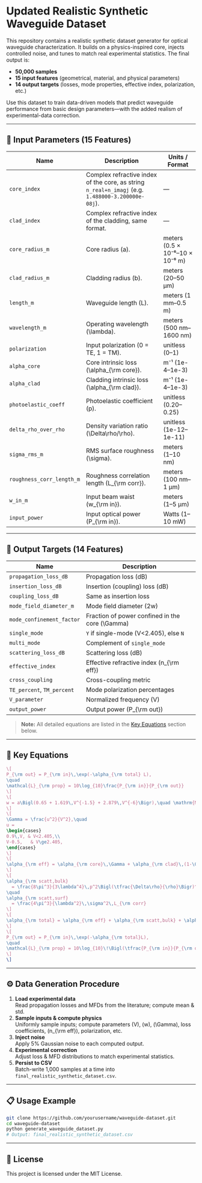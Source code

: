 # Updated Realistic Synthetic Waveguide Dataset

This repository contains a realistic synthetic dataset generator for optical waveguide characterization. It builds on a physics-inspired core, injects controlled noise, and tunes to match real experimental statistics. The final output is:

- **50,000 samples**  
- **15 input features** (geometrical, material, and physical parameters)  
- **14 output targets** (losses, mode properties, effective index, polarization, etc.)  

Use this dataset to train data-driven models that predict waveguide performance from basic design parameters—with the added realism of experimental-data correction.

---

## 📂 Input Parameters (15 Features)

| Name                             | Description                                                                                       | Units / Format                       |
|----------------------------------|---------------------------------------------------------------------------------------------------|--------------------------------------|
| `core_index`                     | Complex refractive index of the core, as string `n_real+n_imagj` (e.g. `1.488000-3.200000e-08j`). | —                                    |
| `clad_index`                     | Complex refractive index of the cladding, same format.                                            | —                                    |
| `core_radius_m`                  | Core radius \(a\).                                                                                | meters (0.5 × 10⁻⁶–10 × 10⁻⁶ m)       |
| `clad_radius_m`                  | Cladding radius \(b\).                                                                            | meters (20–50 µm)                    |
| `length_m`                       | Waveguide length \(L\).                                                                           | meters (1 mm–0.5 m)                  |
| `wavelength_m`                   | Operating wavelength \(\lambda\).                                                                 | meters (500 nm–1600 nm)              |
| `polarization`                   | Input polarization (0 = TE, 1 = TM).                                                              | unitless (0–1)                       |
| `alpha_core`                     | Core intrinsic loss \(\alpha_{\rm core}\).                                                        | m⁻¹ (1e-4–1e-3)                      |
| `alpha_clad`                     | Cladding intrinsic loss \(\alpha_{\rm clad}\).                                                    | m⁻¹ (1e-4–1e-3)                      |
| `photoelastic_coeff`             | Photoelastic coefficient \(p\).                                                                   | unitless (0.20–0.25)                 |
| `delta_rho_over_rho`             | Density variation ratio \(\Delta\rho/\rho\).                                                      | unitless (1e-12–1e-11)               |
| `sigma_rms_m`                    | RMS surface roughness \(\sigma\).                                                                 | meters (1–10 nm)                     |
| `roughness_corr_length_m`        | Roughness correlation length \(L_{\rm corr}\).                                                    | meters (100 nm–1 µm)                 |
| `w_in_m`                         | Input beam waist \(w_{\rm in}\).                                                                  | meters (1–5 µm)                      |
| `input_power`                    | Input optical power \(P_{\rm in}\).                                                               | Watts (1–10 mW)                      |

---

## 🌟 Output Targets (14 Features)

| Name                            | Description                                                        |
|---------------------------------|--------------------------------------------------------------------|
| `propagation_loss_dB`           | Propagation loss (dB)                                              |
| `insertion_loss_dB`             | Insertion (coupling) loss (dB)                                     |
| `coupling_loss_dB`              | Same as insertion loss                                             |
| `mode_field_diameter_m`         | Mode field diameter \(2w\)                                         |
| `mode_confinement_factor`       | Fraction of power confined in the core \(\Gamma\)                 |
| `single_mode`                   | `Y` if single-mode (V<2.405), else `N`                            |
| `multi_mode`                    | Complement of `single_mode`                                        |
| `scattering_loss_dB`            | Scattering loss (dB)                                              |
| `effective_index`               | Effective refractive index \(n_{\rm eff}\)                        |
| `cross_coupling`                | Cross-coupling metric                                             |
| `TE_percent`, `TM_percent`      | Mode polarization percentages                                     |
| `V_parameter`                   | Normalized frequency \(V\)                                        |
| `output_power`                  | Output power \(P_{\rm out}\)                                      |

> **Note:** All detailed equations are listed in the [Key Equations](#key-equations) section below.

---

## 🧮 Key Equations

```latex
\[
P_{\rm out} = P_{\rm in}\,\exp(-\alpha_{\rm total} L),
\quad
\mathcal{L}_{\rm prop} = 10\log_{10}\frac{P_{\rm in}}{P_{\rm out}}
\]
\[
w = a\Bigl(0.65 + 1.619\,V^{-1.5} + 2.879\,V^{-6}\Bigr),\quad \mathrm{MFD}=2w
\]
\[
\Gamma = \frac{u^2}{V^2},\quad
u = 
\begin{cases}
0.9\,V, & V<2.405,\\
V-0.5,   & V\ge2.405,
\end{cases}
\]
\[
\alpha_{\rm eff} = \alpha_{\rm core}\,\Gamma + \alpha_{\rm clad}\,(1-\Gamma)
\]
\[
\alpha_{\rm scatt,bulk}
  = \frac{8\pi^3}{3\lambda^4}\,p^2\Bigl(\tfrac{\Delta\rho}{\rho}\Bigr)^2\Gamma,
\quad
\alpha_{\rm scatt,surf}
  = \frac{4\pi^3}{\lambda^2}\,\sigma^2\,L_{\rm corr}
\]
\[
\alpha_{\rm total} = \alpha_{\rm eff} + \alpha_{\rm scatt,bulk} + \alpha_{\rm scatt,surf}
\]
\[
P_{\rm out} = P_{\rm in}\,\exp(-\alpha_{\rm total}L),
\quad
\mathcal{L}_{\rm prop} = 10\log_{10}\!\Bigl(\tfrac{P_{\rm in}}{P_{\rm out}}\Bigr)
\]
\]
```

---

## ⚙️ Data Generation Procedure

1. **Load experimental data**  
   Read propagation losses and MFDs from the literature; compute mean & std.  
2. **Sample inputs & compute physics**  
   Uniformly sample inputs; compute parameters \(V\), \(w\), \(\Gamma\), loss coefficients, \(n_{\rm eff}\), polarization, etc.  
3. **Inject noise**  
   Apply 5\% Gaussian noise to each computed output.  
4. **Experimental correction**  
   Adjust loss & MFD distributions to match experimental statistics.  
5. **Persist to CSV**  
   Batch-write 1,000 samples at a time into `final_realistic_synthetic_dataset.csv`.

---

## 📋 Usage Example

```bash
git clone https://github.com/yourusername/waveguide-dataset.git
cd waveguide-dataset
python generate_waveguide_dataset.py
# Output: final_realistic_synthetic_dataset.csv
```

---

## 📄 License

This project is licensed under the MIT License.  
